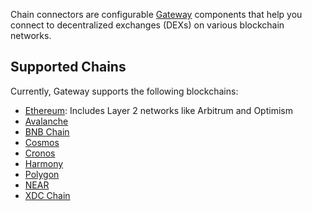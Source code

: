 Chain connectors are configurable [Gateway](/gateway) components that help you connect to decentralized exchanges (DEXs) on various blockchain networks.

## Supported Chains

Currently, Gateway supports the following blockchains:

- [Ethereum](/chains/ethereum): Includes Layer 2 networks like Arbitrum and Optimism
- [Avalanche](/chains/avalanche)
- [BNB Chain](/chains/bnb-chain)
- [Cosmos](/chains/cosmos)
- [Cronos](/chains/cronos)
- [Harmony](/chains/harmony)
- [Polygon](/chains/polygon)
- [NEAR](/chains/near)
- [XDC Chain](/chains/xdc-chain)
